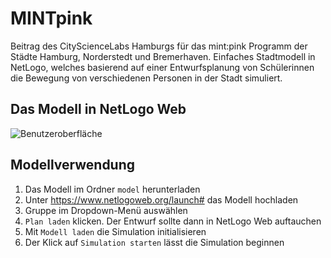 # MINTpink

Beitrag des CityScienceLabs Hamburgs für das mint:pink Programm der Städte Hamburg, Norderstedt und Bremerhaven. Einfaches Stadtmodell in NetLogo, welches basierend auf einer Entwurfsplanung von Schülerinnen die Bewegung von verschiedenen Personen in der Stadt simuliert. 

## Das Modell in NetLogo Web

![Benutzeroberfläche](https://github.com/herzogrh/MINTpink/blob/main/images/model_ui.png)



## Modellverwendung
1. Das Modell im Ordner `model` herunterladen
1. Unter https://www.netlogoweb.org/launch# das Modell hochladen
2. Gruppe im Dropdown-Menü auswählen
3. `Plan laden` klicken. Der Entwurf sollte dann in NetLogo Web auftauchen
4. Mit `Modell laden` die Simulation initialisieren
5. Der Klick auf `Simulation starten` lässt die Simulation beginnen

